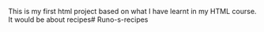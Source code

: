 This is my first html project based on what I have learnt in my HTML course. It would be about recipes# Runo-s-recipes
